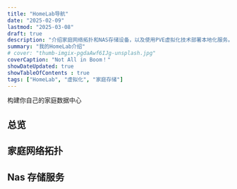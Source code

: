 ```yaml
---
title: "HomeLab导航"
date: "2025-02-09"
lastmod: "2025-03-08"
draft: true
description: "介绍家庭网络拓扑和NAS存储设备，以及使用PVE虚拟化技术部署本地化服务。"
summary: "我的HomeLab介绍"
# cover: "thumb-imgix-pgdaAwf6IJg-unsplash.jpg"
coverCaption: "Not All in Boom！"
showDateUpdated: true
showTableOfContents : true
tags: ["HomeLab", "虚拟化", "家庭存储"]
---
```


构建你自己的家庭数据中心

## 总览


## 家庭网络拓扑


## Nas 存储服务 